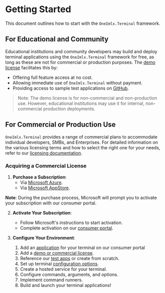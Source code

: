 # Getting Started
This document outlines how to start with the `OneImlx.Terminal` framework.

## For Educational and Community
Educational institutions and community developers may build and deploy terminal applications using the `OneImlx.Terminal` framework for free, as long as these are not for commercial or production purposes. The [demo license](demo.md) facilitates this by:
- Offering full feature access at no cost.
- Allowing immediate use of `OneImlx.Terminal` without payment.
- Providing access to sample test applications on [GitHub](https://github.com/perpetualintelligence/terminal/tree/main/apps).

> Note: The demo license is for non-commercial and non-production use. However, educational institutions may use it for internal, non-commercial production deployments.

## For Commercial or Production Use
`OneImlx.Terminal` provides a range of commercial plans to accommodate individual developers, SMBs, and Enterprises. For detailed information on the various licensing terms and how to select the right one for your needs, refer to our [licensing documentation](../licensing/intro.md).

### Acquiring a Commercial License
1. **Purchase a Subscription**:    
   - Via [Microsoft Azure](../../buying/buyonmsazure.md).
   - Via [Microsoft AppStore](../../buying/buyonmsappsource.md).

**Note**: During the purchase process, Microsoft will prompt you to activate your subscription with our consumer portal.

2. **Activate Your Subscription**: 
   - Follow Microsoft's instructions to start activation.
   - Complete activation on our [consumer portal](https://www.consumer.perpetualintelligence.com/).

3. **Configure Your Environment**: 
   1. Add an [application](apps.md) for your terminal on our consumer portal
   2. Add a [demo or commercial license](../licensing/licensemgmt.md).
   3. Reference our [test apps](https://github.com/perpetualintelligence/terminal/tree/main/apps) or create from scratch.
   4. Set up terminal [configuration options](../configuration/options.md).
   5. Create a hosted service for your terminal.
   6. Configure commands, arguments, and options.
   7. Implement command runners.
   8. Build and launch your terminal applications!